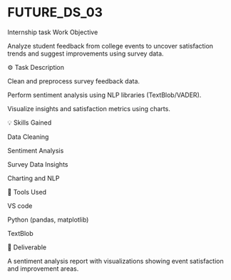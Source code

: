 # FUTURE_DS_03
Internship task Work
Objective

Analyze student feedback from college events to uncover satisfaction trends and suggest improvements using survey data.

⚙️ Task Description

Clean and preprocess survey feedback data.

Perform sentiment analysis using NLP libraries (TextBlob/VADER).

Visualize insights and satisfaction metrics using charts.

💡 Skills Gained

Data Cleaning

Sentiment Analysis

Survey Data Insights

Charting and NLP

🧰 Tools Used

VS code

Python (pandas, matplotlib)

TextBlob 

🧠 Deliverable

A sentiment analysis report with visualizations showing event satisfaction and improvement areas.
